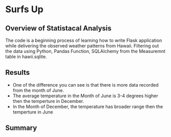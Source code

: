 # Surfs Up

## Overview of Statistacal Analysis 
The code is a beginning process of learning how to write Flask application while delivering the observed weather patterns from Hawaii. Filtering out the data using Python, Pandas Function, SQLAlchemy from the Measuremnt table in hawii.sqlite.

## Results
* One of the difference you can see is that there is more data recorded from the month of June.
* The average temperature in the Month of June is 3-4 degrees higher then the temperture in December.
* In the Month of December, the temperature has broader range then the temperture in June

## Summary
